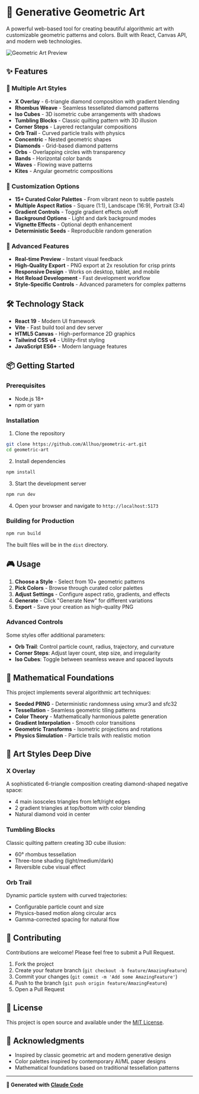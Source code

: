# 🎨 Generative Geometric Art

A powerful web-based tool for creating beautiful algorithmic art with customizable geometric patterns and colors. Built with React, Canvas API, and modern web technologies.

![Geometric Art Preview](refer.png)

## ✨ Features

### 🎯 Multiple Art Styles
- **X Overlay** - 6-triangle diamond composition with gradient blending
- **Rhombus Weave** - Seamless tessellated diamond patterns  
- **Iso Cubes** - 3D isometric cube arrangements with shadows
- **Tumbling Blocks** - Classic quilting pattern with 3D illusion
- **Corner Steps** - Layered rectangular compositions
- **Orb Trail** - Curved particle trails with physics
- **Concentric** - Nested geometric shapes
- **Diamonds** - Grid-based diamond patterns
- **Orbs** - Overlapping circles with transparency
- **Bands** - Horizontal color bands
- **Waves** - Flowing wave patterns
- **Kites** - Angular geometric compositions

### 🎨 Customization Options
- **15+ Curated Color Palettes** - From vibrant neon to subtle pastels
- **Multiple Aspect Ratios** - Square (1:1), Landscape (16:9), Portrait (3:4)
- **Gradient Controls** - Toggle gradient effects on/off
- **Background Options** - Light and dark background modes
- **Vignette Effects** - Optional depth enhancement
- **Deterministic Seeds** - Reproducible random generation

### 🚀 Advanced Features
- **Real-time Preview** - Instant visual feedback
- **High-Quality Export** - PNG export at 2x resolution for crisp prints
- **Responsive Design** - Works on desktop, tablet, and mobile
- **Hot Reload Development** - Fast development workflow
- **Style-Specific Controls** - Advanced parameters for complex patterns

## 🛠️ Technology Stack

- **React 19** - Modern UI framework
- **Vite** - Fast build tool and dev server
- **HTML5 Canvas** - High-performance 2D graphics
- **Tailwind CSS v4** - Utility-first styling
- **JavaScript ES6+** - Modern language features

## 📦 Getting Started

### Prerequisites
- Node.js 18+ 
- npm or yarn

### Installation

1. Clone the repository
```bash
git clone https://github.com/Allhuo/geometric-art.git
cd geometric-art
```

2. Install dependencies
```bash
npm install
```

3. Start the development server
```bash
npm run dev
```

4. Open your browser and navigate to `http://localhost:5173`

### Building for Production

```bash
npm run build
```

The built files will be in the `dist` directory.

## 🎮 Usage

1. **Choose a Style** - Select from 10+ geometric patterns
2. **Pick Colors** - Browse through curated color palettes
3. **Adjust Settings** - Configure aspect ratio, gradients, and effects
4. **Generate** - Click "Generate New" for different variations
5. **Export** - Save your creation as high-quality PNG

### Advanced Controls

Some styles offer additional parameters:

- **Orb Trail**: Control particle count, radius, trajectory, and curvature
- **Corner Steps**: Adjust layer count, step size, and irregularity
- **Iso Cubes**: Toggle between seamless weave and spaced layouts

## 🧮 Mathematical Foundations

This project implements several algorithmic art techniques:

- **Seeded PRNG** - Deterministic randomness using xmur3 and sfc32
- **Tessellation** - Seamless geometric tiling patterns
- **Color Theory** - Mathematically harmonious palette generation
- **Gradient Interpolation** - Smooth color transitions
- **Geometric Transforms** - Isometric projections and rotations
- **Physics Simulation** - Particle trails with realistic motion

## 🎨 Art Styles Deep Dive

### X Overlay
A sophisticated 6-triangle composition creating diamond-shaped negative space:
- 4 main isosceles triangles from left/right edges
- 2 gradient triangles at top/bottom with color blending
- Natural diamond void in center

### Tumbling Blocks  
Classic quilting pattern creating 3D cube illusion:
- 60° rhombus tessellation
- Three-tone shading (light/medium/dark)
- Reversible cube visual effect

### Orb Trail
Dynamic particle system with curved trajectories:
- Configurable particle count and size
- Physics-based motion along circular arcs
- Gamma-corrected spacing for natural flow

## 🤝 Contributing

Contributions are welcome! Please feel free to submit a Pull Request.

1. Fork the project
2. Create your feature branch (`git checkout -b feature/AmazingFeature`)
3. Commit your changes (`git commit -m 'Add some AmazingFeature'`)
4. Push to the branch (`git push origin feature/AmazingFeature`)
5. Open a Pull Request

## 📄 License

This project is open source and available under the [MIT License](LICENSE).

## 🙏 Acknowledgments

- Inspired by classic geometric art and modern generative design
- Color palettes inspired by contemporary AI/ML paper designs
- Mathematical foundations based on traditional tessellation patterns

---

**🤖 Generated with [Claude Code](https://claude.ai/code)**

